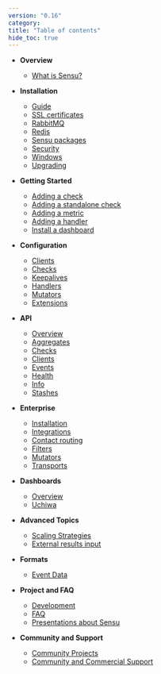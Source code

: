 ```yaml
---
version: "0.16"
category:
title: "Table of contents"
hide_toc: true
---
```


* **Overview**
  * [What is Sensu?](overview)

* **Installation**
  * [Guide](guide)
  * [SSL certificates](certificates)
  * [RabbitMQ](rabbitmq)
  * [Redis](redis)
  * [Sensu packages](packages)
  * [Security](security)
  * [Windows](windows)
  * [Upgrading](upgrading)

* **Getting Started**
  * [Adding a check](adding_a_check)
  * [Adding a standalone check](adding_a_standalone_check)
  * [Adding a metric](adding_a_metric)
  * [Adding a handler](adding_a_handler)
  * [Install a dashboard](install_a_dashboard)

* **Configuration**
  * [Clients](clients)
  * [Checks](checks)
  * [Keepalives](keepalives)
  * [Handlers](handlers)
  * [Mutators](mutators)
  * [Extensions](extensions)

* **API**
  * [Overview](api_overview)
  * [Aggregates](api_aggregates)
  * [Checks](api_checks)
  * [Clients](api_clients)
  * [Events](api_events)
  * [Health](api_health)
  * [Info](api_info)
  * [Stashes](api_stashes)

* **Enterprise**
  * [Installation](enterprise_installation)
  * [Integrations](enterprise_integrations)
  * [Contact routing](enterprise_contact_routing)
  * [Filters](enterprise_filters)
  * [Mutators](enterprise_mutators)
  * [Transports](enterprise_transports)

* **Dashboards**
  * [Overview](dashboards_overview)
  * [Uchiwa](dashboards_uchiwa)

* **Advanced Topics**
  * [Scaling Strategies](scaling_strategies)
  * [External results input](external_result_input)

* **Formats**
  * [Event Data](event_data)

* **Project and FAQ**
  * [Development](development)
  * [FAQ](faq)
  * [Presentations about Sensu](presentations)

* **Community and Support**
  * [Community Projects](community)
  * [Community and Commercial Support](/support/)

